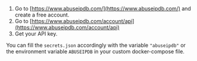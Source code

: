 1. Go to [https://www.abuseipdb.com/](https://www.abuseipdb.com/) and create a free account.
2. Go to [https://www.abuseipdb.com/account/api](https://www.abuseipdb.com/account/api)
3. Get your API key.

You can fill the `secrets.json` accordingly with the variable `"abuseipdb"` or the environment variable `ABUSEIPDB` in your custom docker-compose file.
